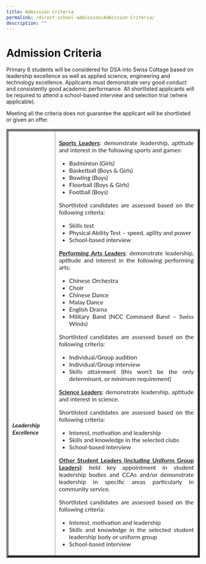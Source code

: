 ```yaml
---
title: Admission Criteria
permalink: /direct-school-admission/Admission-Criteria/
description: ""
---
```

Admission Criteria
==================

Primary 6 students will be considered for DSA into Swiss Cottage based on leadership excellence as well as applied science, engineering and technology excellence. Applicants must demonstrate very good conduct and consistently good academic performance. All shortlisted applicants will be required to attend a school-based interview and selection trial (where applicable).

Meeting all the criteria does not guarantee the applicant will be shortlisted or given an offer.

<table border="5" style="box-sizing: inherit; border-collapse: collapse; border-spacing: 0px; max-width: 100%; color: rgb(34, 34, 34); font-family: Lato, sans-serif; font-size: 16px; font-style: normal; font-variant-ligatures: normal; font-variant-caps: normal; font-weight: 400; letter-spacing: normal; orphans: 2; text-align: start; text-transform: none; white-space: normal; widows: 2; word-spacing: 0px; -webkit-text-stroke-width: 0px; text-decoration-thickness: initial; text-decoration-style: initial; text-decoration-color: initial; width: 867.998px;">
  <tbody style="box-sizing: inherit;">
    <tr style="box-sizing: inherit; background: rgb(255, 255, 255);">
      <td style="box-sizing: inherit; padding: 5px 10px; width: 151.768px;">
        <br>
        <br>
        <br>
        <br>
        <br>
        <br>
        <br>
        <br>
        <br>
        <br>
        <br>
        <br>
        <br>
        <br>
        <br>
        <br>
        <br>
        <br>
        <br>
        <br>
        <br>
        <br>
        <br>
        <br>
        <h5>Leadership Excellence</h5>
      </td>
      <td style="box-sizing: inherit; padding: 5px 10px; width: 711.23px;">
        <p style="box-sizing: inherit; font-size: 1em; text-align: justify;"><span style="box-sizing: inherit; text-decoration: underline;"><strong style="box-sizing: inherit; font-weight: bold;">Sports Leaders</strong></span>: demonstrate leadership, aptitude and interest in the following sports and games:</p>
        <ul style="box-sizing: inherit; text-align: justify;">
          <li style="box-sizing: inherit;">Badminton (Girls)</li>
          <li style="box-sizing: inherit;">Basketball (Boys & Girls)</li>
          <li style="box-sizing: inherit;">Bowling (Boys)</li>
          <li style="box-sizing: inherit;">Floorball (Boys & Girls)</li>
          <li style="box-sizing: inherit;">Football (Boys)</li>
        </ul>
        <p style="box-sizing: inherit; font-size: 1em; text-align: justify;">Shortlisted candidates are assessed based on the following criteria:</p>
        <ul style="box-sizing: inherit; text-align: justify;">
          <li style="box-sizing: inherit;">Skills test</li>
          <li style="box-sizing: inherit;">Physical Ability Test – speed, agility and power</li>
          <li style="box-sizing: inherit;">School-based interview</li>
        </ul>
        <p style="box-sizing: inherit; font-size: 1em; text-align: justify;"><span style="box-sizing: inherit; text-decoration: underline;"><strong style="box-sizing: inherit; font-weight: bold;">Performing Arts Leaders</strong></span>: demonstrate leadership, aptitude and interest in the following performing arts:</p>
        <ul style="box-sizing: inherit; text-align: justify;">
          <li style="box-sizing: inherit;">Chinese Orchestra</li>
          <li style="box-sizing: inherit;">Choir</li>
          <li style="box-sizing: inherit;">Chinese Dance</li>
          <li style="box-sizing: inherit;">Malay Dance</li>
          <li style="box-sizing: inherit;">English Drama</li>
          <li style="box-sizing: inherit;">Military Band (NCC Command Band – Swiss Winds)</li>
        </ul>
        <p style="box-sizing: inherit; font-size: 1em; text-align: justify;">Shortlisted candidates are assessed based on the following criteria:</p>
        <ul style="box-sizing: inherit; text-align: justify;">
          <li style="box-sizing: inherit;">Individual/Group audition</li>
          <li style="box-sizing: inherit;">Individual/Group interview</li>
          <li style="box-sizing: inherit;">Skills attainment (this won’t be the only determinant, or minimum requirement)</li>
        </ul>
        <p style="box-sizing: inherit; font-size: 1em; text-align: justify;"><span style="box-sizing: inherit; text-decoration: underline;"><strong style="box-sizing: inherit; font-weight: bold;">Science Leaders</strong></span>: demonstrate leadership, aptitude and interest in science.</p>
        <p style="box-sizing: inherit; font-size: 1em; text-align: justify;">Shortlisted candidates are assessed based on the following criteria:</p>
        <ul style="box-sizing: inherit; text-align: justify;">
          <li style="box-sizing: inherit;">Interest, motivation and leadership</li>
          <li style="box-sizing: inherit;">Skills and knowledge in the selected clubs</li>
          <li style="box-sizing: inherit;">School-based interview</li>
        </ul>
        <p style="box-sizing: inherit; font-size: 1em; text-align: justify;"><span style="box-sizing: inherit; text-decoration: underline;"><strong style="box-sizing: inherit; font-weight: bold;">Other Student Leaders (including Uniform Group Leaders)</strong></span>: held key appointment in student leadership bodies and CCAs and/or demonstrate leadership in specific areas particularly in community service.</p>
        <p style="box-sizing: inherit; font-size: 1em; text-align: justify;">Shortlisted candidates are assessed based on the following criteria:</p>
        <ul style="box-sizing: inherit;">
          <li style="box-sizing: inherit; text-align: justify;">Interest, motivation and leadership</li>
          <li style="box-sizing: inherit; text-align: justify;">Skills and knowledge in the selected student leadership body or uniform group</li>
          <li style="box-sizing: inherit; text-align: justify;">School-based interview</li>
        </ul>
      </td>
    </tr>
  </tbody>
</table>
